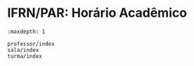 # IFRN/PAR: Horário Acadêmico

```{toctree}
:maxdepth: 1

professor/index
sala/index
turma/index
```
